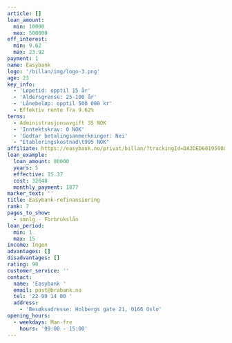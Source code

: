 ```yaml
---
article: []
loan_amount:
  min: 10000
  max: 500000
eff_interest:
  min: 9.62
  max: 23.92
payment: 1
name: Easybank
logo: '/billan/img/logo-3.png'
age: 23
key_info:
  - 'Løpetid: opptil 15 år'
  - 'Aldersgrense: 25-100 år'
  - 'Lånebeløp: opptil 500 000 kr'
  - Effektiv rente fra 9.62%
terms:
  - Administrasjonsavgift 35 NOK
  - 'Inntektskrav: 0 NOK'
  - 'Godtar betalingsanmerkninger: Nei'
  - "Etableringskostnad\t995 NOK"
affiliate: https://easybank.no/privat/billan/?trackingId=DA2DED60195908C240213079CF2977CAF5B7C1E3
loan_example:
  loan_amount: 80000
  years: 5
  effective: 15.37
  cost: 32648
  monthly_payment: 1877
marker_text: ''
title: Easybank-refinansiering
rank: 7
pages_to_show:
  - smnlg - Forbrukslån
loan_period:
  min: 1
  max: 15
income: Ingen
advantages: []
disadvantages: []
rating: 90
customer_service: ''
contact:
  name: 'Easybank '
  email: post@brabank.no
  tel: '22 99 14 00 '
  address:
    - 'Besøksadresse: Holbergs gate 21, 0166 Oslo'
opening_hours:
  - weekdays: Man-fre
    hours: '09:00 - 15:00'
---
```

